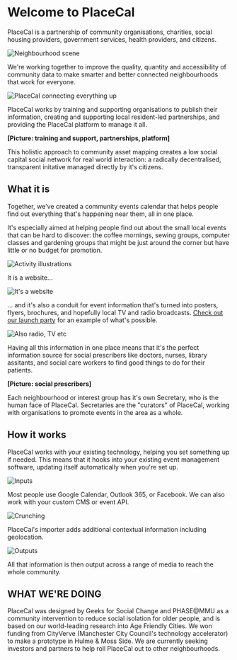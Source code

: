 # Welcome to PlaceCal

PlaceCal is a partnership of community organisations, charities, social housing providers, government services, health providers, and citizens. 

![Neighbourhood scene](https://placecal.org/assets/presentation/desktop/std-6-ad7612ff48a04e768458efb0bd215ceffc6feb4f55f4a76381217532ae5ea2c6.png)

We're working together to improve the quality, quantity and accessibility of community data to make smarter and better connected neighbourhoods that work for everyone.

![PlaceCal connecting everything up](https://placecal.org/assets/presentation/desktop/std-7-e138a7da65c84b34ccbeea69d859041a4cdd8114675f550f9d984b57728dd3e4.png)

PlaceCal works by training and supporting organisations to publish their information, creating and supporting local resident-led partnerships, and providing the PlaceCal platform to manage it all.

**[Picture: training and support, partnerships, platform]**

This holistic approach to community asset mapping creates a low social capital social network for real world interaction: a radically decentralised, transparent initative managed directly by it's citizens.

## What it is

Together, we've created a community events calendar that helps people find out everything that's happening near them, all in one place. 

It's especially aimed at helping people find out about the small local events that can be hard to discover: the coffee mornings, sewing groups, computer classes and gardening groups that might be just around the corner but have little or no budget for promotion.

![Activity illustrations](https://placecal.org/assets/presentation/desktop/std-0-0a0fecaf098f631b0c4aa48ddc69e010033320fb39a10aacb2f9bb188425a7d7.png)

It is a website…

![It's a website](https://placecal.org/assets/presentation/desktop/std-1-dcc7cd4e963ecf86e80f22914c4cd693bcc0da25128e4d6187a1c6683c94f233.png)

… and it's also a conduit for event information that's turned into posters, flyers, brochures, and hopefully local TV and radio broadcasts. [Check out our launch party](https://placecal.org/winter2017) for an example of what's possible.

![Also radio, TV etc](https://placecal.org/assets/presentation/desktop/std-2-429554ff786838974f7d0b2f7f3a909aed6aff299285be4af0aaa0dcbcd028fd.png)

Having all this information in one place means that it's the perfect information source for social prescribers like doctors, nurses, library assitants, and social care workers to find good things to do for their patients.

**[Picture: social prescribers]**

Each neighbourhood or interest group has it's own Secretary, who is the human face of PlaceCal. Secretaries are the "curators" of PlaceCal, working with organisations to promote events in the area as a whole.

## How it works  

PlaceCal works with your existing technology, helping you set something up if needed. This means that it hooks into your existing event management software, updating itself automatically when you're set up.

![Inputs](https://placecal.org/assets/presentation/desktop/std-3-93fd59dcc08ac168782e877e563690a135880835d95084ea5d000ba7c241db46.png)

Most people use Google Calendar, Outlook 365, or Facebook. We can also work with your custom CMS or event API.

![Crunching](https://placecal.org/assets/presentation/desktop/std-4-59c501796db4ad38d22a842288c0003aa723ea7cb39774767983052fd7f991e2.png)

PlaceCal's importer adds additional contextual information including geolocation.

![Outputs](https://placecal.org/assets/presentation/desktop/std-5-cd71732e783aca053de069b45effd76626f654d5a916b01350e80ea11b784e37.png)

All that information is then output across a range of media to reach the whole community.


## WHAT WE'RE DOING

PlaceCal was designed by Geeks for Social Change and PHASE@MMU as a community intervention to reduce social isolation for older people, and is based on our world-leading research into Age Friendly Cities. We won funding from CityVerve \(Manchester City Council's technology accelerator\) to make a prototype in Hulme & Moss Side. We are currently seeking investors and partners to help roll PlaceCal out to other neighbourhoods.
